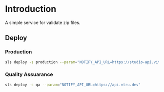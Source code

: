 # Introduction

A simple service for validate zip files.

## Deploy

### Production

```bash
sls deploy -s production --param="NOTIFY_API_URL=https://studio-api.vitruveo.xyz"
```

### Quality Assuarance

```bash
sls deploy -s qa --param="NOTIFY_API_URL=https://api.vtru.dev"
```
